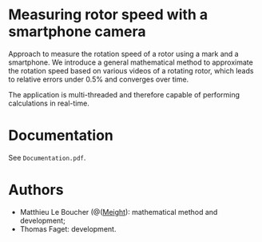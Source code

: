 # Measuring rotor speed with a smartphone camera

Approach to measure the rotation speed of a rotor using a mark and a smartphone. We introduce a general mathematical method to approximate the rotation speed based on various videos of a rotating rotor, which leads to relative errors under 0.5% and converges over time.

The application is multi-threaded and therefore capable of performing calculations in real-time.

# Documentation

See `Documentation.pdf`.

# Authors

* Matthieu Le Boucher (@([Meight](https://github.com/Meight)): mathematical method and development;
* Thomas Faget: development.
